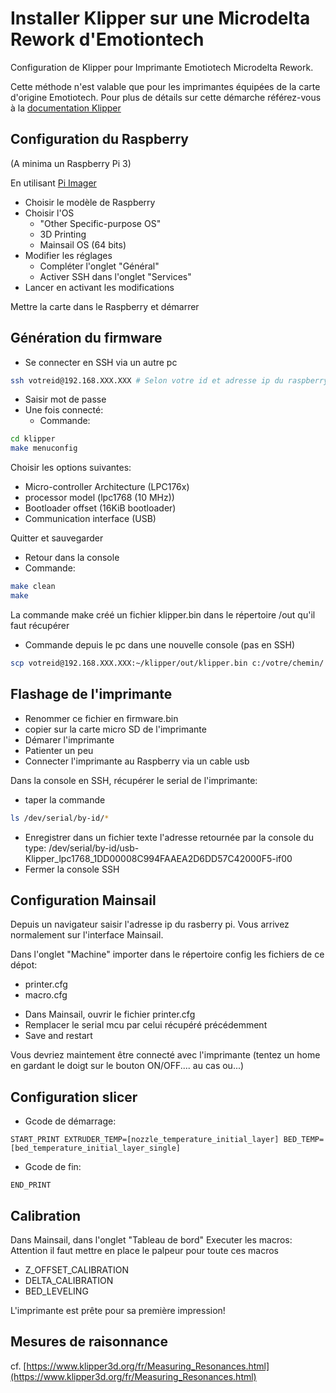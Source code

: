 # Installer Klipper sur une Microdelta Rework d'Emotiontech
Configuration de Klipper pour Imprimante Emotiotech Microdelta Rework.

Cette méthode n'est valable que pour les imprimantes équipées de la carte d'origine Emotiotech.
Pour plus de détails sur cette démarche référez-vous à la [documentation Klipper](https://www.klipper3d.org/fr/)

## Configuration du Raspberry
(A minima un Raspberry Pi 3)

En utilisant [Pi Imager](https://www.raspberrypi.com/software/)
* Choisir le modèle de Raspberry
* Choisir l'OS
  * "Other Specific-purpose OS"
  * 3D Printing
  * Mainsail OS (64 bits)
* Modifier les réglages
  * Compléter l'onglet "Général"
  * Activer SSH dans l'onglet "Services"
* Lancer en activant les modifications

Mettre la carte dans le Raspberry et démarrer

## Génération du firmware
* Se connecter en SSH via un autre pc
```bash
ssh votreid@192.168.XXX.XXX # Selon votre id et adresse ip du raspberry
```
* Saisir mot de passe
* Une fois connecté:
  * Commande:
```bash
cd klipper
make menuconfig
```
  Choisir les options suivantes:
  * Micro-controller Architecture (LPC176x)
  * processor model (lpc1768 (10 MHz))
  * Bootloader offset (16KiB bootloader)
  * Communication interface (USB)

  Quitter et sauvegarder
* Retour dans la console
* Commande:
```bash
make clean
make
```
La commande make créé un fichier klipper.bin dans le répertoire /out qu'il faut récupérer
* Commande depuis le pc dans une nouvelle console (pas en SSH)
```bash
scp votreid@192.168.XXX.XXX:~/klipper/out/klipper.bin c:/votre/chemin/
```

## Flashage de l'imprimante
* Renommer ce fichier en firmware.bin
* copier sur la carte micro SD de l'imprimante
* Démarer l'imprimante
* Patienter un peu
* Connecter l'imprimante au Raspberry via un cable usb

Dans la console en SSH, récupérer le serial de l'imprimante:
* taper la commande
```bash
ls /dev/serial/by-id/*
```
* Enregistrer dans un fichier texte l'adresse retournée par la console du type: /dev/serial/by-id/usb-Klipper_lpc1768_1DD00008C994FAAEA2D6DD57C42000F5-if00
* Fermer la console SSH

## Configuration Mainsail
Depuis un navigateur saisir l'adresse ip du rasberry pi. Vous arrivez normalement sur l'interface Mainsail.

Dans l'onglet "Machine" importer dans le répertoire config les fichiers de ce dépot:
   - printer.cfg
   - macro.cfg

* Dans Mainsail, ouvrir le fichier printer.cfg
* Remplacer le serial mcu par celui récupéré précédemment
* Save and restart

Vous devriez maintement être connecté avec l'imprimante (tentez un home en gardant le doigt sur le bouton ON/OFF.... au cas ou...)

## Configuration slicer
* Gcode de démarrage:
```plaintext
START_PRINT EXTRUDER_TEMP=[nozzle_temperature_initial_layer] BED_TEMP=[bed_temperature_initial_layer_single]
```
* Gcode de fin:
```plaintext
END_PRINT
```

## Calibration
Dans Mainsail, dans l'onglet "Tableau de bord"
Executer les macros: Attention il faut mettre en place le palpeur pour toute ces macros
* Z_OFFSET_CALIBRATION 
* DELTA_CALIBRATION 
* BED_LEVELING

L'imprimante est prête pour sa première impression!

## Mesures de raisonnance
cf. [https://www.klipper3d.org/fr/Measuring_Resonances.html](https://www.klipper3d.org/fr/Measuring_Resonances.html)


